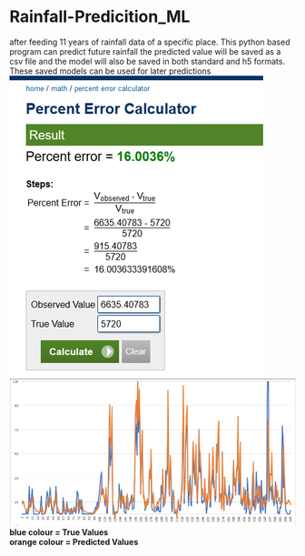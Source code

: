 # Rainfall-Predicition_ML
after feeding 11 years of rainfall data of a specific place. This python based program can predict future rainfall the predicted value will be saved as a csv file and the model will also be saved in both standard and h5 formats. These saved models can be used for later predictions 
<br>
![](PrecentageError.png)
<br>
![](https://raw.githubusercontent.com/PasinduAnthony/images/master/readmeImgs/Rainfall.jpg)
<br>**blue colour = True Values**
<br>**orange colour = Predicted Values**
